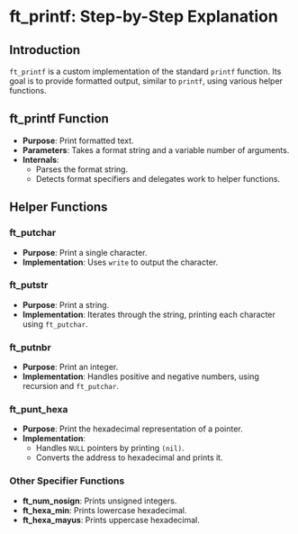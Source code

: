 # ft_printf: Step-by-Step Explanation

## Introduction
`ft_printf` is a custom implementation of the standard `printf` function. Its goal is to provide formatted output, similar to `printf`, using various helper functions.

## ft_printf Function
- **Purpose**: Print formatted text.
- **Parameters**: Takes a format string and a variable number of arguments.
- **Internals**:
  - Parses the format string.
  - Detects format specifiers and delegates work to helper functions.

## Helper Functions

### ft_putchar
- **Purpose**: Print a single character.
- **Implementation**: Uses `write` to output the character.

### ft_putstr
- **Purpose**: Print a string.
- **Implementation**: Iterates through the string, printing each character using `ft_putchar`.

### ft_putnbr
- **Purpose**: Print an integer.
- **Implementation**: Handles positive and negative numbers, using recursion and `ft_putchar`.

### ft_punt_hexa
- **Purpose**: Print the hexadecimal representation of a pointer.
- **Implementation**:
  - Handles `NULL` pointers by printing `(nil)`.
  - Converts the address to hexadecimal and prints it.

### Other Specifier Functions
- **ft_num_nosign**: Prints unsigned integers.
- **ft_hexa_min**: Prints lowercase hexadecimal.
- **ft_hexa_mayus**: Prints uppercase hexadecimal.
